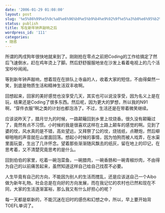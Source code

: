 ```yaml
---
date: '2006-01-29 01:08:00'
layout: post
slug: '%e5%86%99%e5%9c%a8%e6%96%b0%e5%b9%b4%e9%92%9f%e5%a3%b0%e6%95%b2%e5%93%8d%e4%b9%8b%e5%90%8e'
status: publish
title: 写在新年钟声敲响之后
wordpress_id: '111'
categories:
- 随感
---
```


所谓的丙戌狗年很快地就来到了。刚刚抢在零点之前把Coding的工作给搞定了然后飞速倒水，赶在鸡年烫上了脚。然后舒舒服服地坐在沙发上看着电视上的几个活宝吵吵闹闹。


等到新年钟声敲响，想着现在在排队上寺庙的人，收着大家的短信，不由得粲然一笑，到底是物质生活和精神生活双丰收啊。


回想起来，回家的美好感觉也没享受几天，其实也可以说没享受，因为名义上是在玩，结果还是Coding了很多东西。然后呢，因为更大的梦想，所以我的N91啊，“穿件衣服”啊之类的计划也都泡汤了。不过，生活还是在带着微笑继续。


应该说昨天了，腊月廿九的时候，一路颠簸回到乡里上坟烧香。很久没有颠簸过了，竟然有点不习惯。小时候的我是很喜欢这样在土路上颠车的感觉的啊。见到了婆的坟，风水真的是不错，高处望远，又拜祭了公的坟，烧钱纸，点鞭炮，然后噼噼啪啪的声音就在山里面回荡。想起小时候的事情，因为怕狗而被人戏弄，在水渠里面玩耍，生出了几许怀念。望着那些渐渐随风飘去的纸灰，留在地上的印记，在思考着，又不清楚究竟思考的是什么。


回到伯伯的家里，吃着一碗泡菜鱼，一碗腊肉，一碗香肠和一碗青椒炒肉，不由得为自己的以前痛苦起来，虽然知道这样自己给自己找茬不必要。


人生毕竟有自己的方向，不能因为别人的生活而搅乱，还是应该送自己一个Aibo做为新年礼物。社会总是在向好的方向发展，而在我记忆的农村也已然和现在不同，大家的生活逐渐富裕，那么我又有什么好担心的呢？


每一天都是崭新的，不能沉迷在旧时的感伤和幻想之中，所以，早上要开始背TOEFL单词了。
